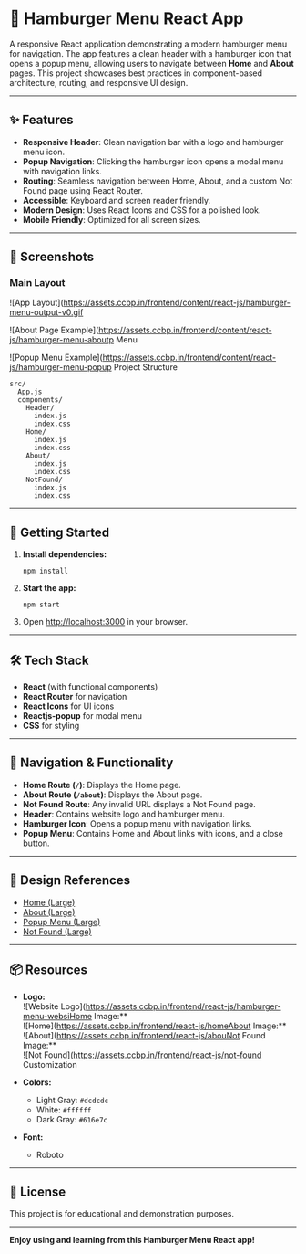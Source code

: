 # 🍔 Hamburger Menu React App

A responsive React application demonstrating a modern hamburger menu for navigation. The app features a clean header with a hamburger icon that opens a popup menu, allowing users to navigate between **Home** and **About** pages. This project showcases best practices in component-based architecture, routing, and responsive UI design.

---

## ✨ Features

- **Responsive Header**: Clean navigation bar with a logo and hamburger menu icon.
- **Popup Navigation**: Clicking the hamburger icon opens a modal menu with navigation links.
- **Routing**: Seamless navigation between Home, About, and a custom Not Found page using React Router.
- **Accessible**: Keyboard and screen reader friendly.
- **Modern Design**: Uses React Icons and CSS for a polished look.
- **Mobile Friendly**: Optimized for all screen sizes.

---

## 📸 Screenshots

### Main Layout

![App Layout](https://assets.ccbp.in/frontend/content/react-js/hamburger-menu-output-v0.gif

![About Page Example](https://assets.ccbp.in/frontend/content/react-js/hamburger-menu-aboutp Menu

![Popup Menu Example](https://assets.ccbp.in/frontend/content/react-js/hamburger-menu-popup️ Project Structure

```
src/
  App.js
  components/
    Header/
      index.js
      index.css
    Home/
      index.js
      index.css
    About/
      index.js
      index.css
    NotFound/
      index.js
      index.css
```

---

## 🚀 Getting Started

1. **Install dependencies:**

   ```
   npm install
   ```

2. **Start the app:**

   ```
   npm start
   ```

3. Open [http://localhost:3000](http://localhost:3000) in your browser.

---

## 🛠️ Tech Stack

- **React** (with functional components)
- **React Router** for navigation
- **React Icons** for UI icons
- **Reactjs-popup** for modal menu
- **CSS** for styling

---

## 🧭 Navigation & Functionality

- **Home Route (`/`)**: Displays the Home page.
- **About Route (`/about`)**: Displays the About page.
- **Not Found Route**: Any invalid URL displays a Not Found page.
- **Header**: Contains website logo and hamburger menu.
- **Hamburger Icon**: Opens a popup menu with navigation links.
- **Popup Menu**: Contains Home and About links with icons, and a close button.

---

## 🎨 Design References

- [Home (Large)](https://assets.ccbp.in/frontend/content/react-js/hamburger-menu-home-lg-output.png)
- [About (Large)](https://assets.ccbp.in/frontend/content/react-js/hamburger-menu-about-lg-output.png)
- [Popup Menu (Large)](https://assets.ccbp.in/frontend/content/react-js/hamburger-menu-popup-lg-output.png)
- [Not Found (Large)](https://assets.ccbp.in/frontend/content/react-js/hamburger-menu-not-found-lg-output.png)

---

## 📦 Resources

- **Logo:**  
  ![Website Logo](https://assets.ccbp.in/frontend/react-js/hamburger-menu-websiHome Image:**  
  ![Home](https://assets.ccbp.in/frontend/react-js/homeAbout Image:**  
  ![About](https://assets.ccbp.in/frontend/react-js/abouNot Found Image:\*\*  
  ![Not Found](https://assets.ccbp.in/frontend/react-js/not-found Customization

- **Colors:**
  - Light Gray: `#dcdcdc`
  - White: `#ffffff`
  - Dark Gray: `#616e7c`
- **Font:**
  - Roboto

---

## 📄 License

This project is for educational and demonstration purposes.

---

**Enjoy using and learning from this Hamburger Menu React app!**
